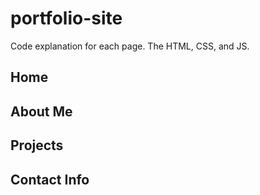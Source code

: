 # portfolio-site
Code explanation for each page. The HTML, CSS, and JS.

<h2>Home</h2>

<h2>About Me</h2>

<h2>Projects</h2>

<h2>Contact Info</h2>
